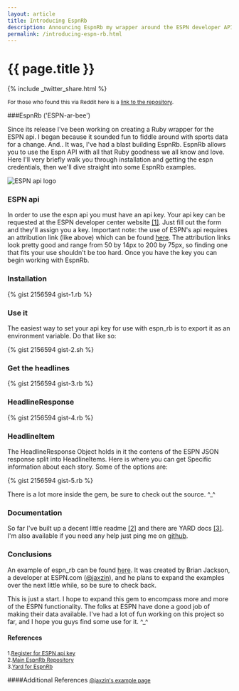```yaml
---
layout: article
title: Introducing EspnRb
description: Announcing EspnRb my wrapper around the ESPN developer API.  It covers some basic usage examples and where you can learn more about it.
permalink: /introducing-espn-rb.html
---
```


# {{ page.title }}

{% include _twitter_share.html %}

<span  style="font-size:12px;">For those who found this via Reddit here is a <a href="https://github.com/rondale-sc/EspnRb">link to the repository</a>.</span>

###EspnRb ('ESPN-ar-bee')

Since its release I've been working on creating a Ruby wrapper for the ESPN api.  I began because it sounded fun to fiddle around with sports data for a change.  And.. It was, I've had a blast building EspnRb.  EspnRb allows you to use the Espn API with all that Ruby goodness we all know and love.  Here I'll very briefly walk you through installation and getting the espn credentials, then we'll dive straight into some EspnRb examples.

![ESPN api logo](http://a.espncdn.com/i/apis/attribution/espn-api-black_200.png "See more branding options at developer.espn.com/branding")

### ESPN api

In order to use the espn api you must have an api key.  Your api key can be requested at the ESPN developer center website [[1]](http://developer.espn.com/member/register).  Just fill out the form and they'll assign you a key.  Important note: the use of ESPN's api requires an attribution link (like above) which can be found [here](http://developer.espn.com/branding).  The attribution links look pretty good and range from 50 by 14px to 200 by 75px, so finding one that fits your use shouldn't be too hard. Once you have the key you can begin working with EspnRb.

### Installation

{% gist 2156594 gist-1.rb %}

### Use it

The easiest way to set your api key for use with espn_rb is to export it as an environment variable. Do that like so:

{% gist 2156594 gist-2.sh %}

### Get the headlines

{% gist 2156594 gist-3.rb %}

### HeadlineResponse

{% gist 2156594 gist-4.rb %}

### HeadlineItem

The HeadlineResponse Object holds in it the contens of the ESPN JSON response  split into HeadlineItems.  Here is where you can get Specific information about each story.  Some of the options are:

{% gist 2156594 gist-5.rb %}

There is a lot more inside the gem, be sure to check out the source.  ^_^

### Documentation

So far I've built up a decent little readme [[2]](https://github.com/rondale-sc/EspnRb) and there are YARD docs [[3]](http://rubydoc.info/gems/espn_rb). I'm also available if you need any help just ping me on [github](https://github.com/rondale-sc).

### Conclusions

An example of espn_rb can be found [here](http://espn-api-samples.heroku.com/headlines).  It was created by Brian Jackson, a developer at ESPN.com ([@jaxzin](http://about.me/jaxzin)), and he plans to expand the examples over the next little while, so be sure to check back.

This is just a start. I hope to expand this gem to encompass more and more of the ESPN functionality.  The folks at ESPN have done a good job of making their data available. I've had a lot of fun working on this project so far, and I hope you guys find some use for it.  ^_^

#### References

<span  style="font-size:12px;">1.[Register for ESPN api key](http://developer.espn.com/member/register)</span><br/>
<span  style="font-size:12px;">2.[Main EspnRb Repository](https://github.com/rondale-sc/EspnRb)</span><br/>
<span  style="font-size:12px;">3.[Yard for EspnRb](http://rubydoc.info/gems/espn_rb)</span><br/>

####Additional References
<span style="font-size:12px;">[@jaxzin's example page](http://espn-api-samples.heroku.com/headlines)</span>